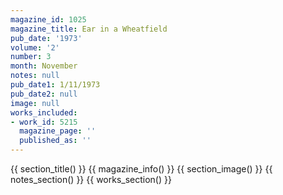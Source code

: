 ```yaml
---
magazine_id: 1025
magazine_title: Ear in a Wheatfield
pub_date: '1973'
volume: '2'
number: 3
month: November
notes: null
pub_date1: 1/11/1973
pub_date2: null
image: null
works_included:
- work_id: 5215
  magazine_page: ''
  published_as: ''
---
```


{{ section_title() }}
{{ magazine_info() }}
{{ section_image() }}
{{ notes_section() }}
{{ works_section() }}
